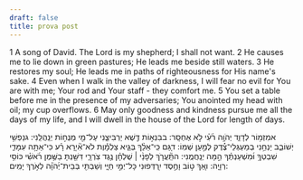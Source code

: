 ```yaml
---
draft: false
title: prova post
---
```


1 A song of David. The Lord is my shepherd; I shall not want.
2 He causes me to lie down in green pastures; He leads me beside still waters.
3 He restores my soul; He leads me in paths of righteousness for His name's sake.
4 Even when I walk in the valley of darkness, I will fear no evil for You are with me; Your rod and Your staff - they comfort me.
5 You set a table before me in the presence of my adversaries; You anointed my head with oil; my cup overflows.
6 May only goodness and kindness pursue me all the days of my life, and I will dwell in the house of the Lord for length of days.


אמִזְמ֥וֹר לְדָוִ֑ד יְהֹוָ֥ה רֹ֜עִ֗י לֹ֣א אֶחְסָֽר:
בבִּנְא֣וֹת דֶּ֖שֶׁא יַרְבִּיצֵ֑נִי עַל־מֵ֖י מְנֻח֣וֹת יְנַֽהֲלֵֽנִי:
גנַפְשִׁ֥י יְשׁוֹבֵ֑ב יַנְחֵ֥נִי בְמַעְגְּלֵי־צֶ֜֗דֶק לְמַ֣עַן שְׁמֽוֹ:
דגַּ֚ם כִּֽי־אֵלֵ֨ךְ בְּגֵ֪יא צַלְמָ֡וֶת לֹא־אִ֘ירָ֚א רָ֗ע כִּי־אַתָּ֥ה עִמָּדִ֑י שִׁבְטְךָ֥ וּ֜מִשְׁעַנְתֶּ֗ךָ הֵ֣מָּה יְנַֽחֲמֻֽנִי:
התַּֽ֘עֲרֹ֤ךְ לְפָנַ֨י | שֻׁלְחָ֗ן נֶ֥גֶד צֹֽרְרָ֑י דִּשַּׁ֖נְתָּ בַשֶּׁ֥מֶן רֹ֜אשִׁ֗י כּוֹסִ֥י רְוָיָֽה:
ואַ֚ךְ ט֣וֹב וָחֶ֣סֶד יִ֖רְדְּפוּנִי כָּל־יְמֵ֣י חַיָּ֑י וְשַׁבְתִּ֖י בְּבֵית־יְ֜הֹוָ֗ה לְאֹ֣רֶךְ יָמִֽים: